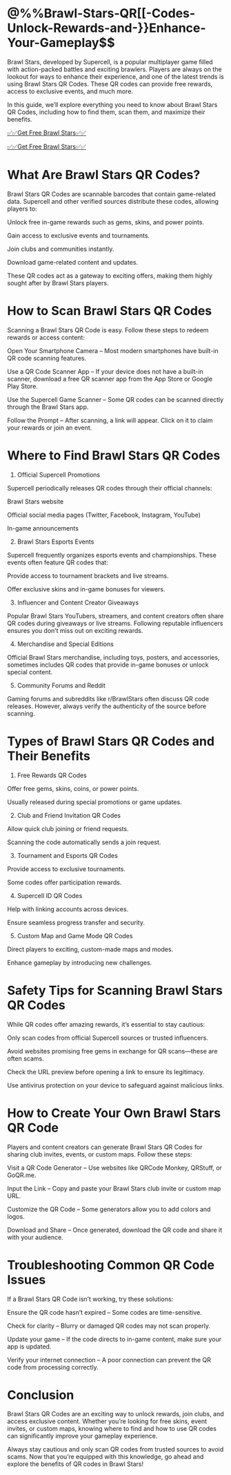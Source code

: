 # @%%Brawl-Stars-QR[[-Codes-Unlock-Rewards-and-}}Enhance-Your-Gameplay$$
Brawl Stars, developed by Supercell, is a popular multiplayer game filled with action-packed battles and exciting brawlers. Players are always on the lookout for ways to enhance their experience, and one of the latest trends is using Brawl Stars QR Codes. These QR codes can provide free rewards, access to exclusive events, and much more.

In this guide, we’ll explore everything you need to know about Brawl Stars QR Codes, including how to find them, scan them, and maximize their benefits.

[✅✅Get Free Brawl Stars✅✅](rewards.bestgiftcardusa.com/jkl/131415.html)

[✅✅Get Free Brawl Stars✅✅](rewards.bestgiftcardusa.com/jkl/131415.html)

# What Are Brawl Stars QR Codes?

Brawl Stars QR Codes are scannable barcodes that contain game-related data. Supercell and other verified sources distribute these codes, allowing players to:

Unlock free in-game rewards such as gems, skins, and power points.

Gain access to exclusive events and tournaments.

Join clubs and communities instantly.

Download game-related content and updates.

These QR codes act as a gateway to exciting offers, making them highly sought after by Brawl Stars players.

# How to Scan Brawl Stars QR Codes

Scanning a Brawl Stars QR Code is easy. Follow these steps to redeem rewards or access content:

Open Your Smartphone Camera – Most modern smartphones have built-in QR code scanning features.

Use a QR Code Scanner App – If your device does not have a built-in scanner, download a free QR scanner app from the App Store or Google Play Store.

Use the Supercell Game Scanner – Some QR codes can be scanned directly through the Brawl Stars app.

Follow the Prompt – After scanning, a link will appear. Click on it to claim your rewards or join an event.

# Where to Find Brawl Stars QR Codes

1. Official Supercell Promotions

Supercell periodically releases QR codes through their official channels:

Brawl Stars website

Official social media pages (Twitter, Facebook, Instagram, YouTube)

In-game announcements

2. Brawl Stars Esports Events

Supercell frequently organizes esports events and championships. These events often feature QR codes that:

Provide access to tournament brackets and live streams.

Offer exclusive skins and in-game bonuses for viewers.

3. Influencer and Content Creator Giveaways

Popular Brawl Stars YouTubers, streamers, and content creators often share QR codes during giveaways or live streams. Following reputable influencers ensures you don’t miss out on exciting rewards.

4. Merchandise and Special Editions

Official Brawl Stars merchandise, including toys, posters, and accessories, sometimes includes QR codes that provide in-game bonuses or unlock special content.

5. Community Forums and Reddit

Gaming forums and subreddits like r/BrawlStars often discuss QR code releases. However, always verify the authenticity of the source before scanning.

# Types of Brawl Stars QR Codes and Their Benefits

1. Free Rewards QR Codes

Offer free gems, skins, coins, or power points.

Usually released during special promotions or game updates.

2. Club and Friend Invitation QR Codes

Allow quick club joining or friend requests.

Scanning the code automatically sends a join request.

3. Tournament and Esports QR Codes

Provide access to exclusive tournaments.

Some codes offer participation rewards.

4. Supercell ID QR Codes

Help with linking accounts across devices.

Ensure seamless progress transfer and security.

5. Custom Map and Game Mode QR Codes

Direct players to exciting, custom-made maps and modes.

Enhance gameplay by introducing new challenges.

# Safety Tips for Scanning Brawl Stars QR Codes

While QR codes offer amazing rewards, it’s essential to stay cautious:

Only scan codes from official Supercell sources or trusted influencers.

Avoid websites promising free gems in exchange for QR scans—these are often scams.

Check the URL preview before opening a link to ensure its legitimacy.

Use antivirus protection on your device to safeguard against malicious links.

# How to Create Your Own Brawl Stars QR Code

Players and content creators can generate Brawl Stars QR Codes for sharing club invites, events, or custom maps. Follow these steps:

Visit a QR Code Generator – Use websites like QRCode Monkey, QRStuff, or GoQR.me.

Input the Link – Copy and paste your Brawl Stars club invite or custom map URL.

Customize the QR Code – Some generators allow you to add colors and logos.

Download and Share – Once generated, download the QR code and share it with your audience.

# Troubleshooting Common QR Code Issues

If a Brawl Stars QR Code isn’t working, try these solutions:

Ensure the QR code hasn’t expired – Some codes are time-sensitive.

Check for clarity – Blurry or damaged QR codes may not scan properly.

Update your game – If the code directs to in-game content, make sure your app is updated.

Verify your internet connection – A poor connection can prevent the QR code from processing correctly.

# Conclusion

Brawl Stars QR Codes are an exciting way to unlock rewards, join clubs, and access exclusive content. Whether you’re looking for free skins, event invites, or custom maps, knowing where to find and how to use QR codes can significantly improve your gameplay experience.

Always stay cautious and only scan QR codes from trusted sources to avoid scams. Now that you’re equipped with this knowledge, go ahead and explore the benefits of QR codes in Brawl Stars!
